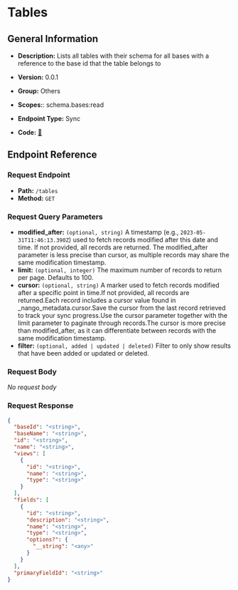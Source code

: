 # Tables

## General Information

- **Description:** Lists all tables with their schema for all bases with a reference to the base id that
the table belongs to

- **Version:** 0.0.1
- **Group:** Others
- **Scopes:**: schema.bases:read
- **Endpoint Type:** Sync
- **Code:** [🔗](https://github.com/NangoHQ/integration-templates/tree/main/integrations/airtable/syncs/tables.ts)

## Endpoint Reference

### Request Endpoint

- **Path:** `/tables`
- **Method:** `GET`

### Request Query Parameters

- **modified_after:** `(optional, string)` A timestamp (e.g., `2023-05-31T11:46:13.390Z`) used to fetch records modified after this date and time. If not provided, all records are returned. The modified_after parameter is less precise than cursor, as multiple records may share the same modification timestamp.
- **limit:** `(optional, integer)` The maximum number of records to return per page. Defaults to 100.
- **cursor:** `(optional, string)` A marker used to fetch records modified after a specific point in time.If not provided, all records are returned.Each record includes a cursor value found in _nango_metadata.cursor.Save the cursor from the last record retrieved to track your sync progress.Use the cursor parameter together with the limit parameter to paginate through records.The cursor is more precise than modified_after, as it can differentiate between records with the same modification timestamp.
- **filter:** `(optional, added | updated | deleted)` Filter to only show results that have been added or updated or deleted.

### Request Body

_No request body_

### Request Response

```json
{
  "baseId": "<string>",
  "baseName": "<string>",
  "id": "<string>",
  "name": "<string>",
  "views": [
    {
      "id": "<string>",
      "name": "<string>",
      "type": "<string>"
    }
  ],
  "fields": [
    {
      "id": "<string>",
      "description": "<string>",
      "name": "<string>",
      "type": "<string>",
      "options?": {
        "__string": "<any>"
      }
    }
  ],
  "primaryFieldId": "<string>"
}
```
